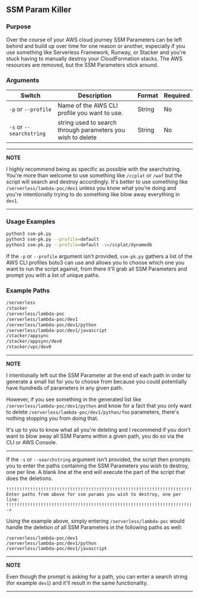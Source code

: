 ## SSM Param Killer

### Purpose

Over the course of your AWS cloud journey SSM Parameters can be left behind and build up over time for one reason or another, especially if you use something like Serverless Framework, Runway, or Stacker and you're stuck having to manually destroy your CloudFormation stacks. The AWS resources are removed, but the SSM Parameters stick around.


### Arguments
| Switch           | Description                                                                | Format | Required |
| ------------------- | -------------------------------------------------------------------------- | ------ | -------- |
|```-p``` or ```--profile```|  Name of the AWS CLI profile you want to use.| String | No|
|```-s``` or ```--searchstring```| string used to search through parameters you wish to delete | String | No|

---
**NOTE**

I highly recommend being as specific as possible with the searchstring. You're more than welcome to use something like ```/ccplat``` or ```/waf``` but the script will search and destroy accordingly. It's better to use something like ```/serverless/lambda-poc/dev1``` unless you know what you're doing and you're intentionally trying to do something like blow away everything in ```dev1```.

---
### Usage Examples
```bash
python3 ssm-pk.py
python3 ssm-pk.py --profile=default
python3 ssm-pk.py --profile=default -s=/ccplat/dynamodb
```

If the ```-p``` or ```--profile``` argument isn't provided, ```ssm-pk.py``` gathers a list of the AWS CLI profiles boto3 can use and allows you to choose which one you want to run the script against, from there it'll grab all SSM Parameters and prompt you with a list of unique paths.


### Example Paths
```bash
/serverless
/stacker
/serverless/lambda-poc
/serverless/lambda-poc/dev1
/serverless/lambda-poc/dev1/python
/serverless/lambda-poc/dev1/javascript
/stacker/appsync
/stacker/appsync/dev0
/stacker/vpc/dev0
```
---
**NOTE**

I intentionally left out the SSM Parameter at the end of each path in order to generate a small list for you to choose from because you could potentially have hundreds of parameters in any given path.

However, if you see something in the generated list like ```/serverless/lambda-poc/dev1/python``` and know for a fact that you only want to delete ```/serverless/lambda-poc/dev1/python/foo``` parameters, there's nothing stopping you from doing that.

It's up to you to know what all you're deleting and I recommend if you don't want to blow away all SSM Params within a given path, you do so via the CLI or AWS Console.

---

If the ```-s``` or ```--searchstring``` argument isn't provided, the script then prompts you to enter the paths containing the SSM Parameters you wish to destroy, one per line. A blank line at the end will execute the part of the script that does the deletions.

```
!!!!!!!!!!!!!!!!!!!!!!!!!!!!!!!!!!!!!!!!!!!!!!!!!!!!!!!!!!!!!!!!!!!!!!!!!!!!!!!!
Enter paths from above for ssm params you wish to destroy, one per line: 
!!!!!!!!!!!!!!!!!!!!!!!!!!!!!!!!!!!!!!!!!!!!!!!!!!!!!!!!!!!!!!!!!!!!!!!!!!!!!!!!
-> 
```

Using the example above, simply entering ```/serverless/lambda-poc``` would handle the deletion of all SSM Parameters in the following paths as well:

```
/serverless/lambda-poc/dev1
/serverless/lambda-poc/dev1/python
/serverless/lambda-poc/dev1/javascript
```

---
**NOTE**

Even though the prompt is asking for a path, you can enter a search string (for example `dev1`) and it'll result in the same functionality.

---
